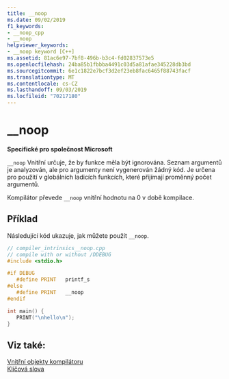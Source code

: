 ```yaml
---
title: __noop
ms.date: 09/02/2019
f1_keywords:
- __noop_cpp
- __noop
helpviewer_keywords:
- __noop keyword [C++]
ms.assetid: 81ac6e97-7bf8-496b-b3c4-fd02837573e5
ms.openlocfilehash: 24ba85b1fbbba4491c03d5a81afae345228db3bd
ms.sourcegitcommit: 6e1c1822e7bcf3d2ef23eb8fac6465f88743facf
ms.translationtype: MT
ms.contentlocale: cs-CZ
ms.lasthandoff: 09/03/2019
ms.locfileid: "70217180"
---
```

# <a name="__noop"></a>__noop

**Specifické pro společnost Microsoft**

`__noop` Vnitřní určuje, že by funkce měla být ignorována. Seznam argumentů je analyzován, ale pro argumenty není vygenerován žádný kód. Je určena pro použití v globálních ladicích funkcích, které přijímají proměnný počet argumentů.

Kompilátor převede `__noop` vnitřní hodnotu na 0 v době kompilace.

## <a name="example"></a>Příklad

Následující kód ukazuje, jak můžete použít `__noop`.

```cpp
// compiler_intrinsics__noop.cpp
// compile with or without /DDEBUG
#include <stdio.h>

#if DEBUG
   #define PRINT   printf_s
#else
   #define PRINT   __noop
#endif

int main() {
   PRINT("\nhello\n");
}
```

## <a name="see-also"></a>Viz také:

[Vnitřní objekty kompilátoru](../intrinsics/compiler-intrinsics.md)\
[Klíčová slova](../cpp/keywords-cpp.md)

